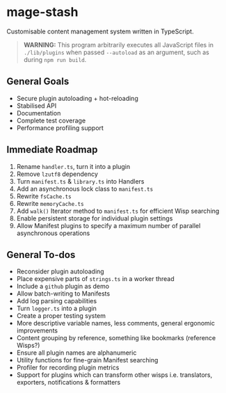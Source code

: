 # mage-stash

Customisable content management system written in TypeScript.

> **WARNING:** This program arbitrarily executes all JavaScript files in `./lib/plugins` when passed `--autoload` as an argument, such as during `npm run build`.

## General Goals

- Secure plugin autoloading + hot-reloading
- Stabilised API
- Documentation
- Complete test coverage
- Performance profiling support

## Immediate Roadmap

1. Rename `handler.ts`, turn it into a plugin
2. Remove `lzutf8` dependency
3. Turn `manifest.ts` & `library.ts` into Handlers
4. Add an asynchronous lock class to `manifest.ts`
5. Rewrite `fsCache.ts`
6. Rewrite `memoryCache.ts`
7. Add `walk()` Iterator method to `manifest.ts` for efficient Wisp searching
8. Enable persistent storage for individual plugin settings
9. Allow Manifest plugins to specify a maximum number of parallel asynchronous operations

## General To-dos

- Reconsider plugin autoloading
- Place expensive parts of `strings.ts` in a worker thread
- Include a `github` plugin as demo
- Allow batch-writing to Manifests
- Add log parsing capabilities
- Turn `logger.ts` into a plugin
- Create a proper testing system
- More descriptive variable names, less comments, general ergonomic improvements
- Content grouping by reference, something like bookmarks (reference Wisps?)
- Ensure all plugin names are alphanumeric
- Utility functions for fine-grain Manifest searching
- Profiler for recording plugin metrics
- Support for plugins which can transform other wisps i.e. translators, exporters, notifications & formatters
